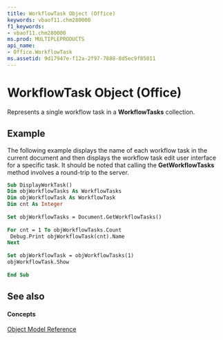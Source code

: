 ```yaml
---
title: WorkflowTask Object (Office)
keywords: vbaof11.chm280000
f1_keywords:
- vbaof11.chm280000
ms.prod: MULTIPLEPRODUCTS
api_name:
- Office.WorkflowTask
ms.assetid: 9d17947e-f12a-2f97-7888-8d5ec9f85011
---
```



# WorkflowTask Object (Office)

Represents a single workflow task in a  **WorkflowTasks** collection.


## Example

The following example displays the name of each workflow task in the current document and then displays the workflow task edit user interface for a specific task. It should be noted that calling the  **GetWorkflowTasks** method involves a round-trip to the server.


```vb
Sub DisplayWorkTask() 
Dim objWorkflowTasks As WorkflowTasks 
Dim objWorkflowTask As WorkflowTask 
Dim cnt As Integer 
 
Set objWorkflowTasks = Document.GetWorkflowTasks() 
 
For cnt = 1 To objWorkflowTasks.Count 
 Debug.Print objWorkflowTask(cnt).Name 
Next 
 
Set objWorkflowTask = objWorkflowTasks(1) 
objWorkflowTask.Show 
 
End Sub
```


## See also


#### Concepts


[Object Model Reference](../../Office-Shared-VBA/articles/reference-object-library-reference-for-office)

